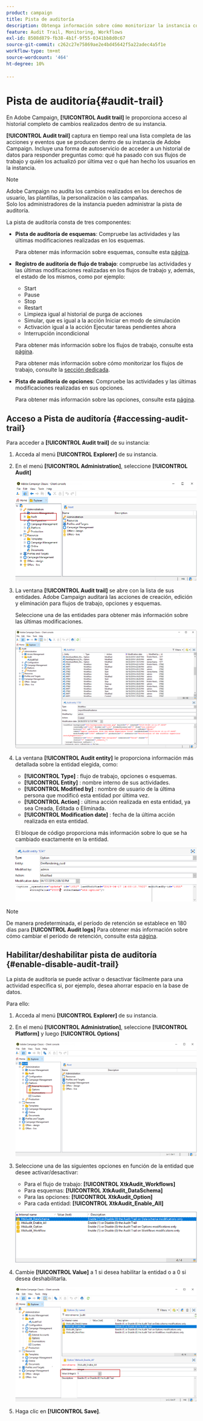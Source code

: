 ```yaml
---
product: campaign
title: Pista de auditoría
description: Obtenga información sobre cómo monitorizar la instancia con la pista de auditoría de Campaign
feature: Audit Trail, Monitoring, Workflows
exl-id: 8508d879-fb38-4b1f-9f55-0341bb8d0c67
source-git-commit: c262c27e75869ae2e4bd45642f5a22adec4a5f1e
workflow-type: tm+mt
source-wordcount: '464'
ht-degree: 10%

---
```


# Pista de auditoría{#audit-trail}



En Adobe Campaign, **[!UICONTROL Audit trail]** le proporciona acceso al historial completo de cambios realizados dentro de su instancia.

**[!UICONTROL Audit trail]** captura en tiempo real una lista completa de las acciones y eventos que se producen dentro de su instancia de Adobe Campaign. Incluye una forma de autoservicio de acceder a un historial de datos para responder preguntas como: qué ha pasado con sus flujos de trabajo y quién los actualizó por última vez o qué han hecho los usuarios en la instancia.

>[!NOTE]
>
>Adobe Campaign no audita los cambios realizados en los derechos de usuario, las plantillas, la personalización o las campañas.\
>Solo los administradores de la instancia pueden administrar la pista de auditoría.

La pista de auditoría consta de tres componentes:

* **Pista de auditoría de esquemas**: Compruebe las actividades y las últimas modificaciones realizadas en los esquemas.

  Para obtener más información sobre esquemas, consulte esta [página](../../configuration/using/data-schemas.md).

* **Registro de auditoría de flujo de trabajo**: compruebe las actividades y las últimas modificaciones realizadas en los flujos de trabajo y, además, el estado de los mismos, como por ejemplo:

   * Start
   * Pause
   * Stop
   * Restart
   * Limpieza igual al historial de purga de acciones
   * Simular, que es igual a la acción Iniciar en modo de simulación
   * Activación igual a la acción Ejecutar tareas pendientes ahora
   * Interrupción incondicional

  Para obtener más información sobre los flujos de trabajo, consulte esta [página](../../workflow/using/about-workflows.md).

  Para obtener más información sobre cómo monitorizar los flujos de trabajo, consulte la [sección dedicada](../../workflow/using/monitoring-workflow-execution.md).

* **Pista de auditoría de opciones**: Compruebe las actividades y las últimas modificaciones realizadas en sus opciones.

  Para obtener más información sobre las opciones, consulte esta [página](../../installation/using/configuring-campaign-options.md).

## Acceso a Pista de auditoría {#accessing-audit-trail}

Para acceder a **[!UICONTROL Audit trail]** de su instancia:

1. Acceda al menú **[!UICONTROL Explorer]** de su instancia.
1. En el menú **[!UICONTROL Administration]**, seleccione **[!UICONTROL Audit]**

   ![](assets/audit_trail_1.png)

1. La ventana **[!UICONTROL Audit trail]** se abre con la lista de sus entidades. Adobe Campaign auditará las acciones de creación, edición y eliminación para flujos de trabajo, opciones y esquemas.

   Seleccione una de las entidades para obtener más información sobre las últimas modificaciones.

   ![](assets/audit_trail_2.png)

1. La ventana **[!UICONTROL Audit entity]** le proporciona información más detallada sobre la entidad elegida, como:

   * **[!UICONTROL Type]** : flujo de trabajo, opciones o esquemas.
   * **[!UICONTROL Entity]** : nombre interno de sus actividades.
   * **[!UICONTROL Modified by]** : nombre de usuario de la última persona que modificó esta entidad por última vez.
   * **[!UICONTROL Action]** : última acción realizada en esta entidad, ya sea Creada, Editada o Eliminada.
   * **[!UICONTROL Modification date]** : fecha de la última acción realizada en esta entidad.

   El bloque de código proporciona más información sobre lo que se ha cambiado exactamente en la entidad.

   ![](assets/audit_trail_3.png)

>[!NOTE]
>
>De manera predeterminada, el período de retención se establece en 180 días para **[!UICONTROL Audit logs]** Para obtener más información sobre cómo cambiar el período de retención, consulte esta [página](../../production/using/database-cleanup-workflow.md#deployment-assistant).

## Habilitar/deshabilitar pista de auditoría {#enable-disable-audit-trail}

La pista de auditoría se puede activar o desactivar fácilmente para una actividad específica si, por ejemplo, desea ahorrar espacio en la base de datos.

Para ello:

1. Acceda al menú **[!UICONTROL Explorer]** de su instancia.
1. En el menú **[!UICONTROL Administration]**, seleccione **[!UICONTROL Platform]** y luego **[!UICONTROL Options]**

   ![](assets/audit_trail_4.png)

1. Seleccione una de las siguientes opciones en función de la entidad que desee activar/desactivar:

   * Para el flujo de trabajo: **[!UICONTROL XtkAudit_Workflows]**
   * Para esquemas: **[!UICONTROL XtkAudit_DataSchema]**
   * Para las opciones: **[!UICONTROL XtkAudit_Option]**
   * Para cada entidad: **[!UICONTROL XtkAudit_Enable_All]**

   ![](assets/audit_trail_5.png)

1. Cambie **[!UICONTROL Value]** a 1 si desea habilitar la entidad o a 0 si desea deshabilitarla.

   ![](assets/audit_trail_6.png)

1. Haga clic en **[!UICONTROL Save]**.
